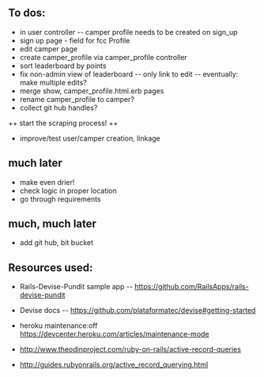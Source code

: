 ## To dos:
+ in user controller -- camper profile needs to be created on sign_up
+ sign up page - field for fcc Profile
+ edit camper page
+ create camper_profile via camper_profile controller
+ sort leaderboard by points
+ fix non-admin view of leaderboard -- only link to edit
  -- eventually: make multiple edits?
+ merge show, camper_profile.html.erb pages
+ rename camper_profile to camper?
+ collect git hub handles?


++ start the scraping process! ++


+ improve/test user/camper creation, linkage


## much later
+ make even drier!
+ check logic in proper location
+ go through requirements

## much, much later
+ add git hub, bit bucket


## Resources used:
+ Rails-Devise-Pundit sample app -- https://github.com/RailsApps/rails-devise-pundit

+ Devise docs -- https://github.com/plataformatec/devise#getting-started

+ heroku maintenance:off https://devcenter.heroku.com/articles/maintenance-mode

+ http://www.theodinproject.com/ruby-on-rails/active-record-queries

+ http://guides.rubyonrails.org/active_record_querying.html
